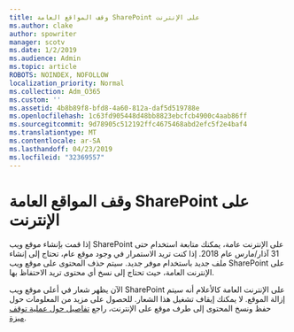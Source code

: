 ```yaml
---
title: وقف المواقع العامة SharePoint على الإنترنت
ms.author: clake
author: spowriter
manager: scotv
ms.date: 1/2/2019
ms.audience: Admin
ms.topic: article
ROBOTS: NOINDEX, NOFOLLOW
localization_priority: Normal
ms.collection: Adm_O365
ms.custom: ''
ms.assetid: 4b8b89f8-bfd8-4a60-812a-daf5d519788e
ms.openlocfilehash: 1c63fd905448d48bb8823ebcfcb4900c4aab86ff
ms.sourcegitcommit: 9d78905c512192ffc4675468abd2efc5f2e4baf4
ms.translationtype: MT
ms.contentlocale: ar-SA
ms.lasthandoff: 04/23/2019
ms.locfileid: "32369557"
---
```

# <a name="sharepoint-online-public-websites-are-being-discontinued"></a>وقف المواقع العامة SharePoint على الإنترنت

إذا قمت بإنشاء موقع ويب SharePoint على الإنترنت عامة، يمكنك متابعة استخدام حتى 31 آذار/مارس عام 2018. إذا كنت تريد الاستمرار في وجود موقع عام، تحتاج إلى إنشاء ملف جديد باستخدام موفر جديد. سيتم حذف المحتوى على موقع ويب SharePoint على الإنترنت العامة، حيث تحتاج إلى نسخ أي محتوى تريد الاحتفاظ بها.
  
الآن يظهر شعار في أعلى موقع ويب SharePoint على الإنترنت العامة كالأعلام أنه سيتم إزالة الموقع. لا يمكنك إيقاف تشغيل هذا الشعار. للحصول على مزيد من المعلومات حول حفظ ونسخ المحتوى إلى طرف موقع على الإنترنت، راجع [تفاصيل حول عملية توقف ميزة](https://go.microsoft.com/fwlink/?linkid=866980). 
  


